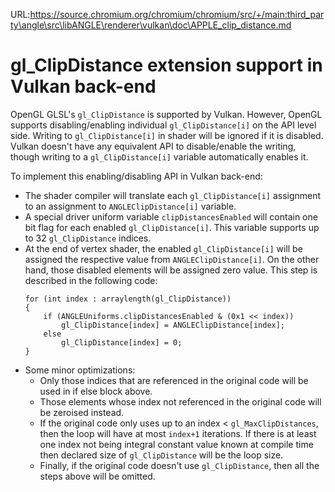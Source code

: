 URL:https://source.chromium.org/chromium/chromium/src/+/main:third_party\angle\src\libANGLE\renderer\vulkan\doc\APPLE_clip_distance.md
# gl_ClipDistance extension support in Vulkan back-end

OpenGL GLSL's `gl_ClipDistance` is supported by Vulkan. However, OpenGL supports disabling/enabling
individual `gl_ClipDistance[i]` on the API level side. Writing to `gl_ClipDistance[i]` in shader
will be ignored if it is disabled. Vulkan doesn't have any equivalent API to disable/enable the
writing, though writing to a `gl_ClipDistance[i]` variable automatically enables it.

To implement this enabling/disabling API in Vulkan back-end:

- The shader compiler will translate each `gl_ClipDistance[i]` assignment to an assignment to
  `ANGLEClipDistance[i]` variable.
- A special driver uniform variable `clipDistancesEnabled` will contain one bit flag for each
  enabled `gl_ClipDistance[i]`. This variable supports up to 32 `gl_ClipDistance` indices.
- At the end of vertex shader, the enabled `gl_ClipDistance[i]` will be assigned the respective
  value from `ANGLEClipDistance[i]`. On the other hand, those disabled elements will be assigned
  zero value. This step is described in the following code:
    ```
    for (int index : arraylength(gl_ClipDistance))
    {
        if (ANGLEUniforms.clipDistancesEnabled & (0x1 << index))
            gl_ClipDistance[index] = ANGLEClipDistance[index];
        else
            gl_ClipDistance[index] = 0;
    }
    ```
- Some minor optimizations:
    - Only those indices that are referenced in the original code will be used in if else block
      above.
    - Those elements whose index not referenced in the original code will be zeroised instead.
    - If the original code only uses up to an index < `gl_MaxClipDistances`, then
      the loop will have at most `index+1` iterations. If there is at least one index not being
      integral constant value known at compile time then declared size of `gl_ClipDistance`
      will be the loop size.
    - Finally, if the original code doesn't use `gl_ClipDistance`, then all the steps above will be
      omitted.